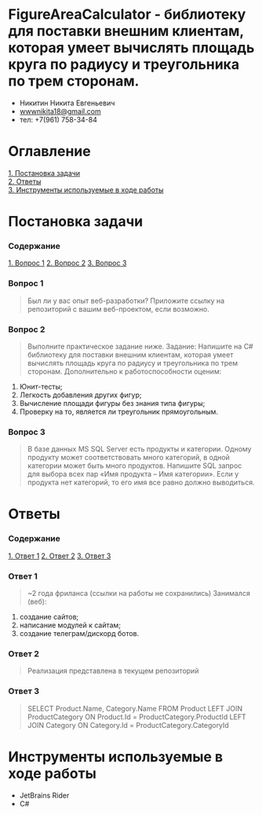 # FigureAreaCalculator - библиотеку для поставки внешним клиентам, которая умеет вычислять площадь круга по радиусу и треугольника по трем сторонам.

- Никитин Никита Евгеньевич 
- wwwnikita18@gmail.com
- тел: +7(961) 758-34-84

# Оглавление 
[1. Постановка задачи](#task)  
[2. Ответы](#realization)  
[3. Инструменты используемые в ходе работы](#tools)  

<a name="task"><h1>Постановка задачи</h1></a>
### Содержание
[1. Вопрос 1](#q1)
[2. Вопрос 2](#q2)
[3. Вопрос 3](#q3)

<a name="q1"><h3>Вопрос 1</h3></a>
> Был ли у вас опыт веб-разработки? Приложите ссылку на репозиторий с вашим веб-проектом, если возможно.

<a name="q2"><h3>Вопрос 2</h3></a>
> Выполните практическое задание ниже.
> Задание: Напишите на C# библиотеку для поставки внешним клиентам, которая умеет вычислять площадь круга по радиусу и треугольника по трем сторонам.
> Дополнительно к работоспособности оценим:
1. Юнит-тесты;
2. Легкость добавления других фигур;
3. Вычисление площади фигуры без знания типа фигуры;
4. Проверку на то, является ли треугольник прямоугольным.

<a name="q3"><h3>Вопрос 3</h3></a>
> В базе данных MS SQL Server есть продукты и категории. Одному продукту может соответствовать много категорий, в одной категории может быть много продуктов. Напишите SQL запрос для выбора всех пар «Имя продукта – Имя категории». Если у продукта нет категорий, то его имя все равно должно выводиться.

<a name="realization"><h1>Ответы</h1></a>  
### Содержание
[1. Ответ 1](#a1)
[2. Ответ 2](#a2)
[3. Ответ 3](#a3)

<a name="a1"><h3>Ответ 1</h3></a>
> ~2 года фриланса (cсылки на работы не сохранились)
>	Занимался (веб):
1. создание сайтов; 
2. написание модулей к сайтам; 
3. создание телеграм/дискорд ботов.

<a name="a2"><h3>Ответ 2</h3></a>
> Реализация представлена в текущем репозиторий

<a name="a3"><h3>Ответ 3</h3></a>
> SELECT Product.Name, Category.Name
>	FROM Product
>	LEFT JOIN ProductCategory ON Product.Id = ProductCategory.ProductId
>	LEFT JOIN Category ON Category.Id = ProductCategory.CategoryId

<a name="tools"><h1>Инструменты используемые в ходе работы</h1></a>  
- JetBrains Rider
- C#  
